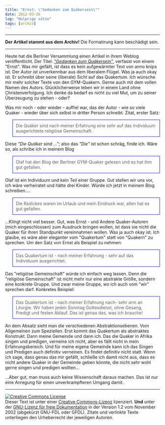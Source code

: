 ```yaml
---
title: "Ernst: \"Gedanken zum Quäkersein\""
date: 2012-03-26
log: "Holprige sätze"
tags: [archiv]
---
```

<hr><b>Der Artikel stammt aus dem Archiv!</b> Die Formatirung kann beschädigt sein.<hr>
<p>Heute hat die Berliner Versammlung einen Artikel in ihrem Weblog veröffentlicht. Der  Titel: <i><a href="http://quaekerberlin.wordpress.com/2012/03/25/gedanken-zum-quakersein/">"Gedanken zum Quäkersein"</a></i>, verfasst von einem "Ernst". Was mir gefällt, ist dass es kein aufgewärmter Text von anno knips ist. Der Autor ist unverkennbar aus dem liberalem Flügel. Was ja auch okay ist. Er schreibt über seine (liberale) Sicht auf das Quakertum. Ich wünsche mir mehr solcher Texte von den GYM-Quakern. Gerne auch mit dem vollen Namen des Autors. Glücklicherweise leben wir in einem Land ohne Christenverfolgung.  Ich denke da bedarf es nicht zu viel Mut, um zu seiner Überzeugung zu stehen - oder?</p>
<!--break-->
<p>Was mir noch - oder wieder - auffiel war, das der Autor - wie so viele Quaker - wieder über sich selbst in dritter Person schreibt. Zitat, erster Satz: 
<blockquote style="padding:10px; border:thin solid blue;">
Die Quäker sind nach meiner Erfahrung eine sehr auf das Individuum ausgerichtete religiöse Gemeinschaft. 
</blockquote>
<p> Diese <i>"Die Quäker sind ..."</i>; also das <i>"Die"</i> ist schon schräg, finde ich. Wäre so, als schribe ich in meinem Blog
<blockquote style="padding:10px; border:thin solid blue;">
Olaf hat den Blog der Berliner GYM-Quaker gelesen und es hat ihm gut gefallen.
</blockquote>
Olaf ist ein Individuum und kein Teil einer Gruppe. Gut stellen wir uns vor, ich wäre verheiratet und hätte drei Kinder. Würde ich jetzt in meinem Blog  schreiben....
<blockquote style="padding:10px; border:thin solid blue;">
Die Radickes waren im Urlaub und mein Eindruck war, allen hat es gut gefallen.
</blockquote>
...Klingt nicht viel besser.  Gut, was Ernst - und Andere Quaker-Autoren (mich eingeschlossen) zum Ausdruck bringen wollen, ist dass sie nicht die Quaker für ihren Standpunkt vereinnahmen wollen. Was ja auch okay ist. Ich glaube, es wäre aber eleganter vom "Quakertum" statt von "Quakern" zu sprechen. Um den Satz von Ernst als Beispiel zu nehmen:
<blockquote style="padding:10px; border:thin solid blue;">
Das Quakertum ist - nach meiner Erfahrung - sehr auf das Individuum ausgerichtet. 
</blockquote>
Das "religiöse Gemeinschaft" würde ich einfach weg lassen. Denn die "religiöse Gemeinschaft" ist nicht mehr nur eine abstrakte Größe, sondern eine konkrete Gruppe. Und zwar meine Gruppe, wo ich auch vom "wir" sprechen darf. Konkretes Beispiel:
<blockquote style="padding:10px; border:thin solid blue;">
Das Quakertum ist - nach meiner Erfahrung nach- sehr arm an Liturgie. Wir haben jeden Sonntag Gottesdienst, ohne Gesang, Predigt und festen Ablauf. Das ist genau das, was ich brauche!
</blockquote>
An dem Absatz sieht man die verschiedenen Abstraktionsebenen. Vom Allgemeinen zum Speziellen. Erst kommt das Quakertum als abstraktes Konstrukt. Dann meine Gemeinde und dann ich. Das die Quaker in Afrika singen und predigen, verneine ich nicht, aber es fällt nicht in mein Erfahrungsbereich. Und für meine eigene Gemeinde kann ich das Singen und Predigen auch definitiv verneinen. Es findet definitiv nicht statt. Wenn ich sage, dass genau das mir gefällt, schließe ich damit nicht aus, dass es nicht andere Quaker in der Gemeinde geben könnte, die nicht sehr wohl gerne singen und predigen wollten...</p>

<p>...Aber gut, man muss auch keine Wissenschaft daraus machen. Das ist nur eine Anregung für einen unverkrampfteren Umgang damit.</p>


<hr />
<p><a rel="license" href="http://creativecommons.org/licenses/by-sa/3.0/de/"><img alt="Creative Commons License" style="border-width: 0pt;" src="http://i.creativecommons.org/l/by-sa/3.0/de/88x31.png" /></a><br />
Dieser <span xmlns:dc="http://purl.org/dc/elements/1.1/" href="http://purl.org/dc/dcmitype/Text" rel="dc:type">Text</span> ist unter einer <a rel="license" href="http://creativecommons.org/licenses/by-sa/3.0/de/">Creative Commons-Lizenz</a> lizenziert. <b>Und</b> unter der <a href="http://de.wikipedia.org/wiki/GFDL">GNU-Lizenz f&uuml;r freie Dokumentation</a> in der Version 1.2 vom November 2002 (abgek&uuml;rzt GNU-FDL oder GFDL). Zitate und verlinkte Texte unterliegen den Urheberrecht der jeweiligen Autoren.</p>
